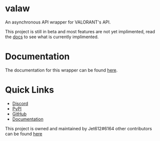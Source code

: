 # valaw
 An asynchronous API wrapper for VALORANT's API.
 
 This project is still in beta and most features are not yet implimented, read the [docs](https://github.com/Jet612/valaw/tree/main/docs) to see what is currently implimented.

# Documentation
The documentation for this wrapper can be found [here](https://github.com/Jet612/valaw/tree/main/docs).

# Quick Links
- [Discord](https://discord.gg/mVXpvunBbF)
- [PyPI](https://pypi.org/project/valaw/)
- [GitHub](https://github.com/Jet612/valaw)
- [Documentation](https://github.com/Jet612/valaw/tree/main/docs)

This project is owned and maintained by Jet612#6164 other contributors can be found [here](https://github.com/Jet612/valaw/graphs/contributors)